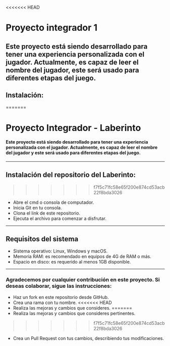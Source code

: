 <<<<<<< HEAD
# Proyecto integrador 1
Este proyecto está siendo desarrollado para tener una experiencia personalizada con el jugador. Actualmente, es capaz de leer el nombre del jugador, este será usado para diferentes etapas del juego.
---
## Instalación:
=======
# Proyecto Integrador - Laberinto
#### Este proyecto está siendo desarrollado para tener una experiencia personalizada con el jugador. Actualmente, es capaz de leer el nombre del jugador y este será usado para diferentes etapas del juego.
---
## Instalación del repositorio del Laberinto:
>>>>>>> f7f5c71fc58e65f200e874cd53acb22f8bda3026
* Abre el cmd o consola de computador.
* Inicia Git en tu consola.
* Clona el link de este repositorio.
* Ejecuta el archivo para comenzar a disfrutar.
---
## Requisitos del sistema
* Sistema operativo: Linux, Windows y macOS.
* Memoria RAM: es recomendado en equipos de 4G de RAM o más.
* Espacio en disco: es requerido al menos 1GB disponible.
---
### Agradecemos por cualquier contribución en este proyecto. Si deseas colaborar, sigue las instrucciones:
* Haz un fork en este repositorio desde GitHub.
* Crea una rama con tu nombre.
<<<<<<< HEAD
* Realiza las mejoras y cambios que consideres.
=======
* Realiza las mejoras y cambios que consideres pertinentes.
>>>>>>> f7f5c71fc58e65f200e874cd53acb22f8bda3026
* Crea un Pull Request con tus cambios, describiendo tus modificaciones.
